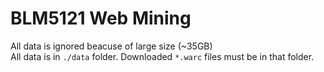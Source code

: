 # BLM5121 Web Mining

All data is ignored beacuse of large size (~35GB)\
All data is in `./data` folder. Downloaded `*.warc` files must be in that folder.